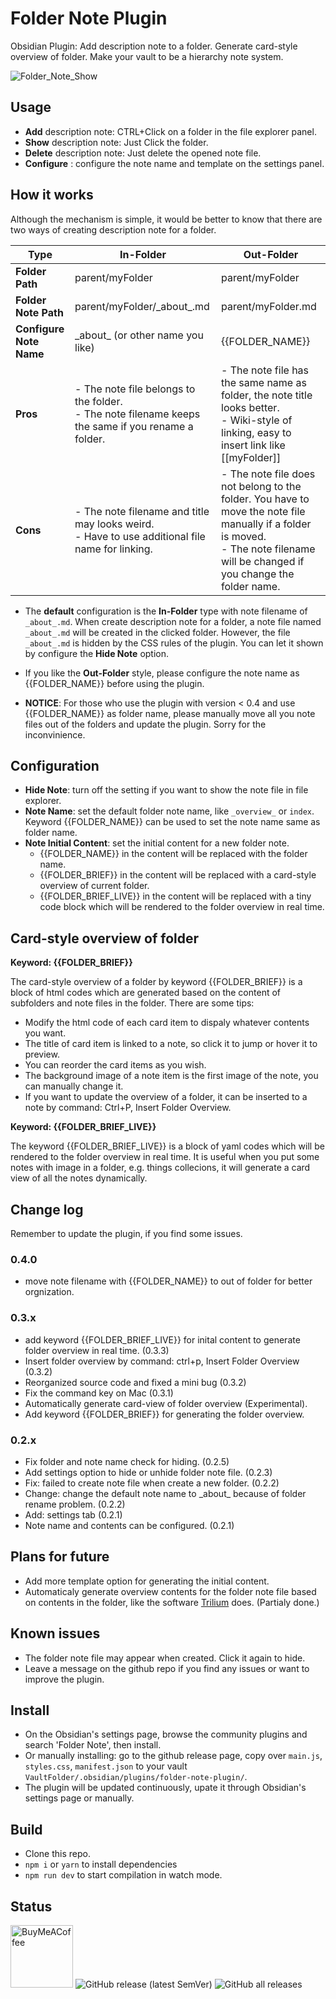 # Folder Note Plugin

Obsidian Plugin: Add description note to a folder. Generate card-style overview of folder. Make your vault to be a hierarchy note system.

![Folder_Note_Show](https://raw.githubusercontent.com/xpgo/obsidian-folder-note-plugin/master/image/folder-note1.png)

## Usage

- **Add** description note: CTRL+Click on a folder in the file explorer panel.
- **Show** description note: Just Click the folder.
- **Delete** description note: Just delete the opened note file.
- **Configure** : configure the note name and template on the settings panel.

## How it works

Although the mechanism is simple, it would be better to know that there are two ways of creating description note for a folder. 

| Type                 | In-Folder                                                    | Out-Folder                                                   |
| -------------------- | ------------------------------------------------------------ | ------------------------------------------------------------ |
| **Folder Path**      | parent/myFolder                                        | parent/myFolder                                        |
| **Folder Note Path** | parent/myFolder/\_about\_.md                           | parent/myFolder.md                                     |
| **Configure Note Name**        | \_about\_ (or other name you like)               | {{FOLDER_NAME}}                                              |
| **Pros**             | - The note file belongs to the folder. <br />- The note filename keeps the same if you rename a folder. | - The note file has the same name as folder, the note title looks better.<br />- Wiki-style of linking, easy to insert link like [\[myFolder]] |
| **Cons**             | - The note filename and title may looks weird.<br />- Have to use additional file name for linking. | - The note file does not belong to the folder. You have to move the note file manually if a folder is moved. <br />- The note filename will be changed if you change the folder name. |

- The **default** configuration is the **In-Folder** type with note filename of  `_about_.md`. When create description note for a folder, a note file named `_about_.md` will be created in the clicked folder. However, the file `_about_.md` is hidden by the CSS rules of the plugin. You can let it shown by configure the **Hide Note** option.

- If you like the **Out-Folder** style, please configure the note name as {{FOLDER_NAME}} before using the plugin. 

- **NOTICE**: For those who use the plugin with version < 0.4 and use {{FOLDER_NAME}} as folder name, please manually move all you note files out of the folders and update the plugin. Sorry for the inconvinience.

## Configuration

- **Hide Note**: turn off the setting if you want to show the note file in file explorer.
- **Note Name**: set the default folder note name, like `_overview_` or `index`. Keyword {{FOLDER_NAME}} can be used to set the note name same as folder name.
- **Note Initial Content**: set the initial content for a new folder note.
    - {{FOLDER_NAME}} in the content will be replaced with the folder name.
    - {{FOLDER_BRIEF}} in the content will be replaced with a card-style overview of current folder.
    - {{FOLDER_BRIEF_LIVE}} in the content will be replaced with a tiny code block which will be rendered to the folder overview in real time.

## Card-style overview of folder

**Keyword: {{FOLDER_BRIEF}}**

The card-style overview of a folder by keyword {{FOLDER_BRIEF}} is a block of html codes which are generated based on the content of subfolders and note files in the folder. There are some tips:

- Modify the html code of each card item to dispaly whatever contents you want.
- The title of card item is linked to a note, so click it to jump or hover it to preview.
- You can reorder the card items as you wish. 
- The background image of a note item is the first image of the note, you can manually change it.
- If you want to update the overview of a folder, it can be inserted to a note by command: Ctrl+P, Insert Folder Overview.

**Keyword: {{FOLDER_BRIEF_LIVE}}**

The keyword {{FOLDER_BRIEF_LIVE}} is a block of yaml codes which will be rendered to the folder overview in real time. It is useful when you put some notes with image in a folder, e.g. things collecions, it will generate a card view of all the notes dynamically.

## Change log

Remember to update the plugin, if you find some issues.

### 0.4.0

- move note filename with {{FOLDER_NAME}} to out of folder for better orgnization. 

### 0.3.x

- add keyword {{FOLDER_BRIEF_LIVE}} for inital content to generate folder overview in real time. (0.3.3)
- Insert folder overview by command: ctrl+p, Insert Folder Overview (0.3.2)
- Reorganized source code and fixed a mini bug (0.3.2)
- Fix the command key on Mac (0.3.1)
- Automatically generate card-view of folder overview (Experimental).
- Add keyword {{FOLDER_BRIEF}} for generating the folder overview.

### 0.2.x

- Fix folder and note name check for hiding. (0.2.5)
- Add settings option to hide or unhide folder note file. (0.2.3)
- Fix: failed to create note file when create a new folder. (0.2.2)
- Change: change the default note name to \_about\_ because of folder rename problem. (0.2.2)
- Add: settings tab (0.2.1)
- Note name and contents can be configured. (0.2.1)

## Plans for future

- Add more template option for generating the initial content.
- Automaticaly generate overview contents for the folder note file based on contents in the folder, like the software [Trilium](https://github.com/zadam/trilium) does. (Partialy done.)

## Known issues

- The folder note file may appear when created. Click it again to hide.
- Leave a message on the github repo if you find any issues or want to improve the plugin.

## Install

- On the Obsidian's settings page, browse the community plugins and search 'Folder Note', then install.
- Or manually installing: go to the github release page, copy over `main.js`, `styles.css`, `manifest.json` to your vault `VaultFolder/.obsidian/plugins/folder-note-plugin/`.
- The plugin will be updated continuously, upate it through Obsidian's settings page or manually.

## Build

- Clone this repo.
- `npm i` or `yarn` to install dependencies
- `npm run dev` to start compilation in watch mode.

## Status

[<img src="https://cdn.buymeacoffee.com/buttons/v2/default-yellow.png" alt="BuyMeACoffee" width="100">](https://www.buymeacoffee.com/xpgo)
![GitHub release (latest SemVer)](https://img.shields.io/github/v/release/xpgo/obsidian-folder-note-plugin?style=for-the-badge)
![GitHub all releases](https://img.shields.io/github/downloads/xpgo/obsidian-folder-note-plugin/total?style=for-the-badge)
